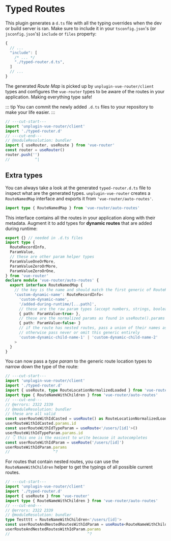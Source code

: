 # Typed Routes

This plugin generates a `d.ts` file with all the typing overrides when the dev or build server is ran. Make sure to include it in your `tsconfig.json`'s (or `jsconfig.json`'s) `include` or `files` property:

```js
{
  // ...
  "include": [
    /* ... */
    "./typed-router.d.ts",
  ]
  // ...
}
```

The generated _Route Map_ is picked up by `unplugin-vue-router/client` types and configures the `vue-router` types to be aware of the routes in your application. Making everything type safe!

::: tip
You can commit the newly added `.d.ts` files to your repository to make your life easier.
:::

```ts twoslash
// ---cut-start---
import 'unplugin-vue-router/client'
import './typed-router.d'
// ---cut-end---
// @moduleResolution: bundler
import { useRouter, useRoute } from 'vue-router'
const router = useRouter()
router.push('')
//           ^|
```

## Extra types

You can always take a look at the generated `typed-router.d.ts` file to inspect what are the generated types. `unplugin-vue-router` creates a `RouteNamedMap` interface and exports it from `'vue-router/auto-routes'`.

```ts
import type { RouteNamedMap } from 'vue-router/auto-routes'
```

This interface contains all the routes in your application along with their metadata. Augment it to add types for **dynamic routes** that are added during runtime:

```ts
export {} // needed in .d.ts files
import type {
  RouteRecordInfo,
  ParamValue,
  // these are other param helper types
  ParamValueOneOrMore,
  ParamValueZeroOrMore,
  ParamValueZeroOrOne,
} from 'vue-router'
declare module 'vue-router/auto-routes' {
  export interface RouteNamedMap {
    // the key is the name and should match the first generic of RouteRecordInfo
    'custom-dynamic-name': RouteRecordInfo<
      'custom-dynamic-name',
      '/added-during-runtime/[...path]',
      // these are the raw param types (accept numbers, strings, booleans, etc)
      { path: ParamValue<true> },
      // these are the normalized params as found in useRoute().params
      { path: ParamValue<false> }
      // if the route has nested routes, pass a union of their names as 5th generic,
      // otherwise pass never or omit this generic entirely
      'custom-dynamic-child-name-1' | 'custom-dynamic-child-name-2'
    >
  }
}
```

You can now pass a _type param_ to the generic route location types to narrow down the type of the route:

```ts twoslash
// ---cut-start---
import 'unplugin-vue-router/client'
import './typed-router.d'
import { useRoute, type RouteLocationNormalizedLoaded } from 'vue-router'
import type { RouteNameWithChildren } from 'vue-router/auto-routes'
// ---cut-end---
// @errors: 2322 2339
// @moduleResolution: bundler
// these are all valid
const userRouteWithIdCasted = useRoute() as RouteLocationNormalizedLoaded<'/users/[id]'>
userRouteWithIdCasted.params.id
const userRouteWithIdTypeParam = useRoute<'/users/[id]'>()
userRouteWithIdTypeParam.params.id
// 👇 this one is the easiest to write because it autocompletes
const userRouteWithIdParam = useRoute('/users/[id]')
userRouteWithIdParam.params
//                   ^?
```

For routes that contain nested routes, you can use the `RouteNameWithChildren` helper to get the typings of all possible current routes.

```ts twoslash
// ---cut-start---
import 'unplugin-vue-router/client'
import './typed-router.d'
import { useRoute } from 'vue-router'
import type { RouteNameWithChildren } from 'vue-router/auto-routes'
// ---cut-end---
// @errors: 2322 2339
// @moduleResolution: bundler
type Testttt = RouteNameWithChildren<'/users/[id]'>
const userRouteAndNestedRoutesWithIdParam = useRoute<RouteNameWithChildren<'/users/[id]'>>()
userRouteAndNestedRoutesWithIdParam.params
//                                  ^?
```

